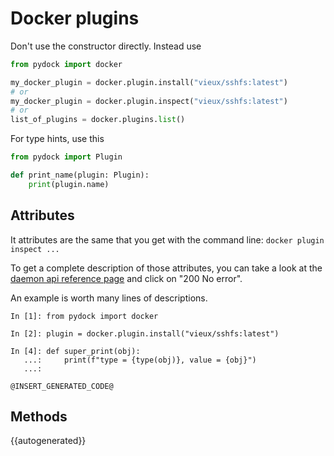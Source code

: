 # Docker plugins


Don't use the constructor directly. Instead use 
```python
from pydock import docker

my_docker_plugin = docker.plugin.install("vieux/sshfs:latest")
# or
my_docker_plugin = docker.plugin.inspect("vieux/sshfs:latest")
# or
list_of_plugins = docker.plugins.list()
```
For type hints, use this

```python
from pydock import Plugin

def print_name(plugin: Plugin):
    print(plugin.name)
```


## Attributes

It attributes are the same that you get with the command line:
`docker plugin inspect ...`

To get a complete description of those attributes, you 
can take a look at the [daemon api reference page](https://docs.docker.com/engine/api/v1.40/#operation/PluginInspect) 
and click on "200 No error".

An example is worth many lines of descriptions.

```
In [1]: from pydock import docker

In [2]: plugin = docker.plugin.install("vieux/sshfs:latest")

In [4]: def super_print(obj):
   ...:     print(f"type = {type(obj)}, value = {obj}")
   ...:

@INSERT_GENERATED_CODE@
```

## Methods

{{autogenerated}}
